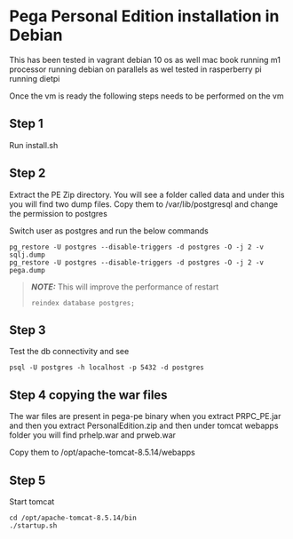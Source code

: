 # Pega Personal Edition installation in Debian 

This has been tested in vagrant debian 10 os as well mac book running m1 processor running debian on parallels  as wel tested in rasperberry pi running dietpi

Once the vm is ready the following steps needs to be performed on the vm
## Step 1

Run install.sh

## Step 2
Extract the PE Zip directory. You will see a folder called data and under this you will find two dump files. Copy them to /var/lib/postgresql and change the permission to postgres

Switch user as postgres and run the below commands

```
pg_restore -U postgres --disable-triggers -d postgres -O -j 2 -v sqlj.dump 
pg_restore -U postgres --disable-triggers -d postgres -O -j 2 -v pega.dump 

```
> **_NOTE:_**  This will improve the performance of restart 
> ```
> reindex database postgres;
> ```

## Step 3
Test the db connectivity and see
```
psql -U postgres -h localhost -p 5432 -d postgres
```
## Step 4 copying the war files
The war files are present in pega-pe binary when you extract
PRPC_PE.jar and then you extract PersonalEdition.zip and then under  tomcat webapps folder you will find prhelp.war and prweb.war

Copy them to /opt/apache-tomcat-8.5.14/webapps

## Step 5
Start tomcat
```
cd /opt/apache-tomcat-8.5.14/bin
./startup.sh

```
